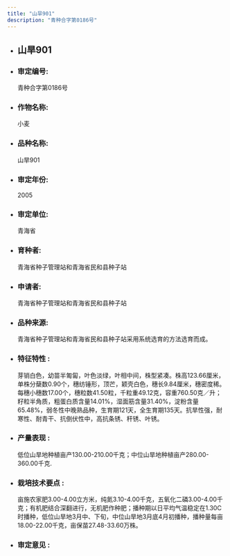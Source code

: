 ```yaml
---
title: "山旱901"
description: "青种合字第0186号"
---
```

* ## 山旱901
* ###  审定编号:  
   青种合字第0186号

*  ### 作物名称:  
   小麦

*   ###  品种名称: 
    山旱901

*   ### 审定年份: 
    2005

*   ### 审定单位:  
    青海省

*   ### 育种者:  
    青海省种子管理站和青海省民和县种子站

*   ### 申请者:  
    青海省种子管理站和青海省民和县种子站

*   ### 品种来源:  
    青海省种子管理站和青海省民和县种子站采用系统选育的方法选育而成。

*   ### 特征特性 : 
    芽销白色，幼苗半匍匐，叶色淡绿，叶相中间，株型紧凑。株高123.66厘米，单株分蘖数0.90个，穗纺锤形，顶芒，颖壳白色，穗长9.84厘米，穗密度稀。每穗小穗数17.00个，穗粒数41.50粒，千粒重49.12克，容重760.50克／升；籽粒半角质，粗蛋白质含量14.01%，湿面筋含量31.40%，淀粉含量65.48%，弱冬性中晚熟品种，生育期121天，全生育期135天。抗旱性强，耐寒性、耐青干、抗倒伏性中，高抗条锈、秆锈、叶锈。

*   ### 产量表现 : 
    低位山旱地种植亩产130.00-210.00千克；中位山旱地种植亩产280.00-360.00千克.

*   ### 栽培技术要点 : 
    亩施农家肥3.00-4.00立方米，纯氮3.10-4.00千克，五氧化二磷3.00-4.00千克；有机肥结合深翻进行，无机肥作种肥；播种期以日平均气温稳定在1.30C时播种，低位山旱地3月中、下旬，中位山旱地3月底4月初播种，播种量每亩18.00-22.00千克，亩保苗27.48-33.60万株。

*   ### 审定意见 : 
    

